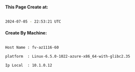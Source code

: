 
   
#### This Page Create at:

```bash

2024-07-05 - 22:53:21 UTC

```

#### Create By Machine:

```bash

Host Name : fv-az1116-60

platform  : Linux-6.5.0-1022-azure-x86_64-with-glibc2.35

Ip Local  : 10.1.0.12

```

